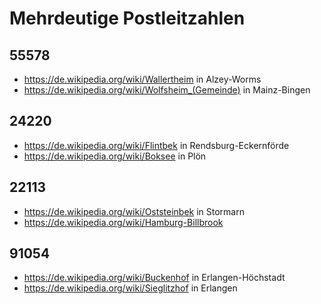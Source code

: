 # Mehrdeutige Postleitzahlen

## 55578
* https://de.wikipedia.org/wiki/Wallertheim in Alzey-Worms
* https://de.wikipedia.org/wiki/Wolfsheim_(Gemeinde) in Mainz-Bingen

## 24220
* https://de.wikipedia.org/wiki/Flintbek in Rendsburg-Eckernförde
* https://de.wikipedia.org/wiki/Boksee in Plön

## 22113
* https://de.wikipedia.org/wiki/Oststeinbek in Stormarn
* https://de.wikipedia.org/wiki/Hamburg-Billbrook

## 91054
* https://de.wikipedia.org/wiki/Buckenhof in Erlangen-Höchstadt
* https://de.wikipedia.org/wiki/Sieglitzhof in Erlangen
